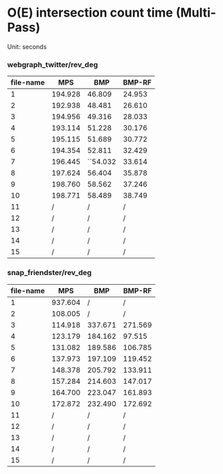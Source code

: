 # O(E) intersection count time (Multi-Pass)


Unit: seconds


### webgraph_twitter/rev_deg

file-name | MPS | BMP | BMP-RF
--- | --- | --- | ---
1 | 194.928 | 46.809 | 24.953
2 | 192.938 | 48.481 | 26.610
3 | 194.956 | 49.316 | 28.033
4 | 193.114 | 51.228 | 30.176
5 | 195.115 | 51.689 | 30.772
6 | 194.354 | 52.811 | 32.429
7 | 196.445 | ``54.032 | 33.614
8 | 197.624 | 56.404 | 35.878
9 | 198.760 | 58.562 | 37.246
10 | 198.771 | 58.489 | 38.749
11 | / | / | /
12 | / | / | /
13 | / | / | /
14 | / | / | /
15 | / | / | /


### snap_friendster/rev_deg

file-name | MPS | BMP | BMP-RF
--- | --- | --- | ---
1 | 937.604 | / | /
2 | 108.005 | / | /
3 | 114.918 | 337.671 | 271.569
4 | 123.179 | 184.162 | 97.515
5 | 131.082 | 189.586 | 106.785
6 | 137.973 | 197.109 | 119.452
7 | 148.378 | 205.792 | 133.911
8 | 157.284 | 214.603 | 147.017
9 | 164.700 | 223.047 | 161.893
10 | 172.872 | 232.490 | 172.692
11 | / | / | /
12 | / | / | /
13 | / | / | /
14 | / | / | /
15 | / | / | /